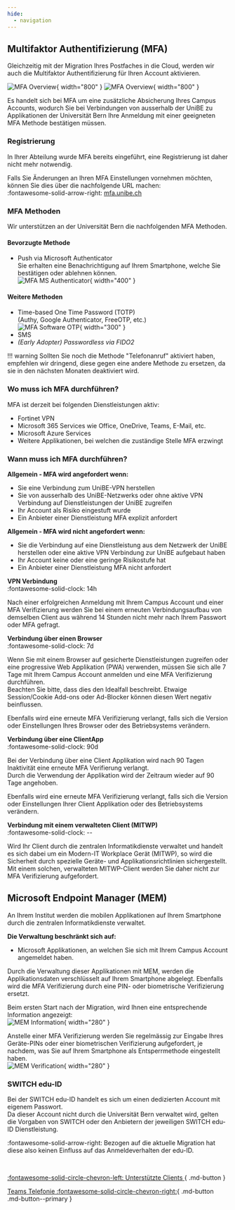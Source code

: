```yaml
---
hide:
  - navigation
---
```


## Multifaktor Authentifizierung (MFA)
Gleichzeitig mit der Migration Ihres Postfaches in die Cloud, werden wir auch die Multifaktor Authentifizierung für Ihren Account aktivieren.  

![MFA Overview](./img/mfa-overview_dark.png#only-dark){ width="800" }
![MFA Overview](./img/mfa-overview_light.png#only-light){ width="800" }

Es handelt sich bei MFA um eine zusätzliche Absicherung Ihres Campus Accounts, wodurch Sie bei Verbindungen von ausserhalb der UniBE zu Applikationen der Universität Bern Ihre Anmeldung mit einer geeigneten MFA Methode bestätigen müssen.

### Registrierung
In Ihrer Abteilung wurde MFA bereits eingeführt, eine Registrierung ist daher nicht mehr notwendig.  

Falls Sie Änderungen an Ihren MFA Einstellungen vornehmen möchten, können Sie dies über die nachfolgende URL machen:  
:fontawesome-solid-arrow-right: [mfa.unibe.ch](https://mfa.unibe.ch/)

### MFA Methoden
Wir unterstützen an der Universität Bern die nachfolgenden MFA Methoden.  

#### Bevorzugte Methode
- Push via Microsoft Authenticator  
Sie erhalten eine Benachrichtigung auf Ihrem Smartphone, welche Sie bestätigen oder ablehnen können.  
![MFA MS Authenticator](./img/mfa-msauthenticator-message.png){ width="400" }

#### Weitere Methoden
- Time-based One Time Password (TOTP)  
(Authy, Google Authenticator, FreeOTP, etc.)  
![MFA Software OTP](./img/mfa-sotp-message.png){ width="300" }
- SMS
- *(Early Adopter) Passwordless via FIDO2*

!!! warning
    Sollten Sie noch die Methode "Telefonanruf" aktiviert haben, empfehlen wir dringend, diese gegen eine andere Methode zu ersetzen, da sie in den nächsten Monaten deaktiviert wird.

### Wo muss ich MFA durchführen?
MFA ist derzeit bei folgenden Dienstleistungen aktiv:  

- Fortinet VPN
- Microsoft 365 Services wie Office, OneDrive, Teams, E-Mail, etc.
- Microsoft Azure Services
- Weitere Applikationen, bei welchen die zuständige Stelle MFA erzwingt

### Wann muss ich MFA durchführen?
**Allgemein - MFA wird angefordert wenn:**  

- Sie eine Verbindung zum UniBE-VPN herstellen
- Sie von ausserhalb des UniBE-Netzwerks oder ohne aktive VPN Verbindung auf Dienstleistungen der UniBE zugreifen
- Ihr Account als Risiko eingestuft wurde
- Ein Anbieter einer Dienstleistung MFA explizit anfordert

**Allgemein - MFA wird nicht angefordert wenn:**  

- Sie die Verbindung auf eine Dienstleistung aus dem Netzwerk der UniBE herstellen oder eine aktive VPN Verbindung zur UniBE aufgebaut haben
- Ihr Account keine oder eine geringe Risikostufe hat
- Ein Anbieter einer Dienstleistung MFA nicht anfordert

**VPN Verbindung**  
:fontawesome-solid-clock: 14h  

Nach einer erfolgreichen Anmeldung mit Ihrem Campus Account und einer MFA Verifizierung werden Sie bei einem erneuten Verbindungsaufbau von demselben Client aus während 14 Stunden nicht mehr nach Ihrem Passwort oder MFA gefragt.

**Verbindung über einen Browser**  
:fontawesome-solid-clock: 7d  

Wenn Sie mit einem Browser auf gesicherte Dienstleistungen zugreifen oder eine progressive Web Applikation (PWA) verwenden, müssen Sie sich alle 7 Tage mit Ihrem Campus Account anmelden und eine MFA Verifizierung durchführen.  
Beachten Sie bitte, dass dies den Idealfall beschreibt. Etwaige Session/Cookie Add-ons oder Ad-Blocker können diesen Wert negativ beinflussen.  

Ebenfalls wird eine erneute MFA Verifizierung verlangt, falls sich die Version oder Einstellungen Ihres Browser oder des Betriebsystems verändern.  

**Verbindung über eine ClientApp**  
:fontawesome-solid-clock: 90d  

Bei der Verbindung über eine Client Applikation wird nach 90 Tagen Inaktivität eine erneute MFA Verifierung verlangt.  
Durch die Verwendung der Applikation wird der Zeitraum wieder auf 90 Tage angehoben.  

Ebenfalls wird eine erneute MFA Verifizierung verlangt, falls sich die Version oder Einstellungen Ihrer Client Applikation oder des Betriebsystems verändern.  


**Verbindung mit einem verwalteten Client (MITWP)**  
:fontawesome-solid-clock: --  

Wird Ihr Client durch die zentralen Informatikdienste verwaltet und handelt es sich dabei um ein Modern-IT Workplace Gerät (MITWP), so wird die Sicherheit durch spezielle Geräte- und Applikationsrichtlinien sichergestellt.  
Mit einem solchen, verwalteten MITWP-Client werden Sie daher nicht zur MFA Verifizierung aufgefordert.  


## Microsoft Endpoint Manager (MEM)
An Ihrem Institut werden die mobilen Applikationen auf Ihrem Smartphone durch die zentralen Informatikdienste verwaltet.  

**Die Verwaltung beschränkt sich auf:**  

- Microsoft Applikationen, an welchen Sie sich mit Ihrem Campus Account angemeldet haben.

Durch die Verwaltung dieser Applikationen mit MEM, werden die Applikationsdaten verschlüsselt auf Ihrem Smartphone abgelegt. Ebenfalls wird die MFA Verifizierung durch eine PIN- oder biometrische Verifizierung ersetzt.  

Beim ersten Start nach der Migration, wird Ihnen eine entsprechende Information angezeigt:  
![MEM Information](./img/mem-firststart-message.png){ width="280" }  

Anstelle einer MFA Verifizierung werden Sie regelmässig zur Eingabe Ihres Geräte-PINs oder einer biometrischen Verifizierung aufgefordert, je nachdem, was Sie auf Ihrem Smartphone als Entsperrmethode eingestellt haben.  
![MEM Verification](./img/mem-authentication.png){ width="280" }  

### SWITCH edu-ID
Bei der SWITCH edu-ID handelt es sich um einen dedizierten Account mit eigenem Passwort.  
Da dieser Account nicht durch die Universität Bern verwaltet wird, gelten die Vorgaben von SWITCH oder den Anbietern der jeweiligen SWITCH edu-ID Dienstleistung.  

:fontawesome-solid-arrow-right: Bezogen auf die aktuelle Migration hat diese also keinen Einfluss auf das Anmeldeverhalten der edu-ID.  

&nbsp;  
<div class="grid" markdown>

[:fontawesome-solid-circle-chevron-left: Unterstützte Clients ](../migration/supported-clients.md){ .md-button }

[Teams Telefonie :fontawesome-solid-circle-chevron-right:](../migration/teams-phonecalls.md){ .md-button .md-button--primary }

</div>
